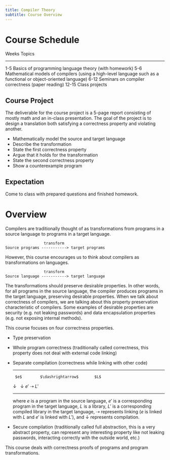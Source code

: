 ```yaml
---
title: Compiler Theory
subtitle: Course Overview
---
```


# Course Schedule

 Weeks                                                    Topics
-------   ---------------------------------------------------------------------------------------------------------------
   1-5    Basics of programming language theory (with homework)
   5-6    Mathematical models of compilers (using a high-level language such as a functional or object-oriented language)
  6-12    Seminars on compiler correctness (paper reading)
 12-15    Class projects

## Course Project

The deliverable for the course project is a 5-page report consisting of mostly math and an in-class presentation. The goal of the project is to design a translation both satisfying a correctness property and violating another.

- Mathematically model the source and target language
- Describe the transformation
- State the first correctness property
- Argue that it holds for the transformation
- State the second correctness property
- Show a counterexample program

## Expectation

Come to class with prepared questions and finished homework.

# Overview

Compilers are traditionally thought of as transformations from programs in a source language to programs in a target language.

                     transform
    Source programs -----------> target programs

However, this course encourages us to think about compilers as transformations on languages.

                     transform
    Source language -----------> target language

The transformations should preserve desirable properties. In other words, for all programs in the source language, the compiler produces programs in the target language, preserving desirable properties. When we talk about correctness of compilers, we are talking about this property preservation characteristic of compilers. Some examples of desirable properties are security (e.g. not leaking passwords) and data encapsulation properties (e.g. not exposing internal methods).

This course focuses on four correctness properties.

- Type preservation

- Whole program correctness (traditionally called correctness, this property does not deal with external code linking)

- Separate compilation (correctness while linking with other code)

  -------------- ------------------- --------------
       $e$        $\dashrightarrow$       $L$
   $\downarrow$   &nbsp;              $\downarrow$
      $e'$        $\dashrightarrow$      $L'$
  -------------- ------------------- --------------
  where $e$ is a program in the source language, $e'$ is a corresponding program in the target language, $L$ is a library, $L'$ is a corresponding compiled library in the target language, $\dashrightarrow$ represents linking ($e$ is linked with $L$ and $e'$ is linked with $L'$), and $\downarrow$ represents compilation.

- Secure compilation (traditionally called full abstraction, this is a very abstract property, can represent any interesting property like not leaking passwords, interacting correctly with the outside world, etc.)

This course deals with correctness proofs of programs and program transformations.
